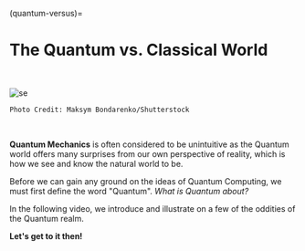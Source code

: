 (quantum-versus)=
# **The Quantum vs. Classical World** 

&nbsp; 

![se](schrodinger-equation.jpg)

```{margin}
Photo Credit: Maksym Bondarenko/Shutterstock 
```
&nbsp; 

**Quantum Mechanics** is often considered to be unintuitive as the Quantum world offers many surprises from our own perspective of reality, which is how we see and know the natural world to be. 

Before we can gain any ground on the ideas of Quantum Computing, we must first define the word "Quantum". 
*What is Quantum about?*

In the following video, we introduce and illustrate on a few of the oddities of the Quantum realm. <br>

**Let's get to it then!**
